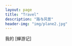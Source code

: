 ```yaml
---
layout: page
title: "Travel"
description: "路与风景"
header-img: "img/plane2.jpg"
---
```




我的 [蝉游记]<!--(http://chanyouji.com/users/448398) -->